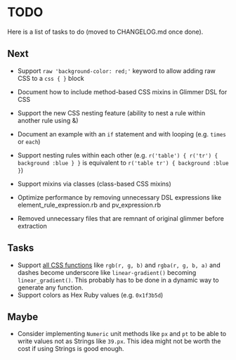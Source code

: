 # TODO

Here is a list of tasks to do (moved to CHANGELOG.md once done).

## Next

- Support `raw 'background-color: red;'` keyword to allow adding raw CSS to a `css { }` block

- Document how to include method-based CSS mixins in Glimmer DSL for CSS
- Support the new CSS nesting feature (ability to nest a rule within another rule using &)
- Document an example with an `if` statement and with looping (e.g. `times` or `each`)
- Support nesting rules within each other (e.g. `r('table') { r('tr') { background :blue } }` is equivalent to `r('table tr') { background :blue }`)
- Support mixins via classes (class-based CSS mixins)
- Optimize performance by removing unnecessary DSL expressions like element_rule_expression.rb and pv_expression.rb
- Removed unnecessary files that are remnant of original glimmer before extraction

## Tasks

- Support [all CSS functions](https://developer.mozilla.org/en-US/docs/Web/CSS/CSS_Functions) like `rgb(r, g, b)` and `rgba(r, g, b, a)` and dashes become underscore like `linear-gradient()` becoming `linear_gradient()`. This probably has to be done in a dynamic way to generate any function.
- Support colors as Hex Ruby values (e.g. `0x1f3b5d`)

## Maybe

- Consider implementing `Numeric` unit methods like `px` and `pt` to be able to write values not as Strings like `39.px`. This idea might not be worth the cost if using Strings is good enough.
